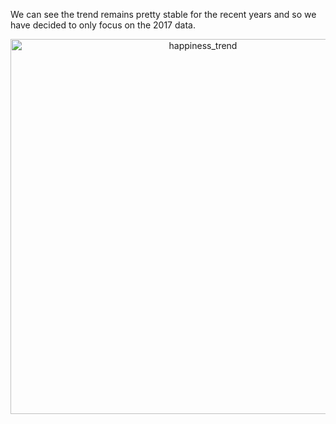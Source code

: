 We can see the trend remains pretty stable for the recent years and so we have decided to only focus on the 2017 data.

<div>
    <a href="https://plot.ly/~wyr211/42/?share_key=L5RuJ8Mw787I9w98vunFag" target="_blank" title="happiness_trend" style="display: block; text-align: center;"><img src="https://plot.ly/~wyr211/42.png?share_key=L5RuJ8Mw787I9w98vunFag" alt="happiness_trend" style="max-width: 100%;width: 600px;"  width="100%" onerror="this.onerror=null;this.src='https://plot.ly/404.png';" /></a>
    <script data-plotly="wyr211:42" sharekey-plotly="L5RuJ8Mw787I9w98vunFag" src="https://plot.ly/embed.js" async></script>
</div>




